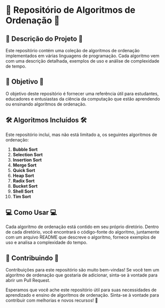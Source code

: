 # 🚀 Repositório de Algoritmos de Ordenação 🚀

## 📝 Descrição do Projeto 📝

Este repositório contém uma coleção de algoritmos de ordenação implementados em várias linguagens de programação. Cada algoritmo vem com uma descrição detalhada, exemplos de uso e análise de complexidade de tempo.

## 🎯 Objetivo 🎯

O objetivo deste repositório é fornecer uma referência útil para estudantes, educadores e entusiastas da ciência da computação que estão aprendendo ou ensinando algoritmos de ordenação.

## 🛠️ Algoritmos Incluídos 🛠️

Este repositório inclui, mas não está limitado a, os seguintes algoritmos de ordenação:

1. **Bubble Sort**
2. **Selection Sort**
3. **Insertion Sort**
4. **Merge Sort**
5. **Quick Sort**
6. **Heap Sort**
7. **Radix Sort**
8. **Bucket Sort**
9. **Shell Sort**
10. **Tim Sort**

## 💻 Como Usar 💻

Cada algoritmo de ordenação está contido em seu próprio diretório. Dentro de cada diretório, você encontrará o código-fonte do algoritmo, juntamente com um arquivo README que descreve o algoritmo, fornece exemplos de uso e analisa a complexidade do tempo.

## 🚀 Contribuindo 🚀

Contribuições para este repositório são muito bem-vindas! Se você tem um algoritmo de ordenação que gostaria de adicionar, sinta-se à vontade para abrir um Pull Request.

Esperamos que você ache este repositório útil para suas necessidades de aprendizado e ensino de algoritmos de ordenação. Sinta-se à vontade para contribuir com melhorias e novos recursos! 🎉
